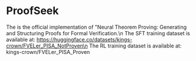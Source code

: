# ProofSeek
The is the official implementation of "Neural Theorem Proving: Generating and Structuring Proofs for Formal Verification.\n
The SFT training dataset is available at: https://huggingface.co/datasets/kings-crown/FVELer_PISA_NotProven\n
The RL training dataset is available at: kings-crown/FVELer_PISA_Proven
